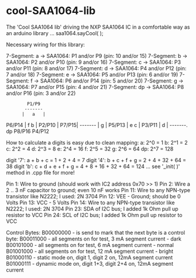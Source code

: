 cool-SAA1064-lib
================

The 'Cool SAA1064 lib' driving the NXP SAA1064 IC
in a comfortable way as an arduino library ...
saa1064.sayCool( );

Necessary wiring for this library:

7-Segment:  a -> SAA1064: P1 and/or  P9 (pin: 10 and/or 15)
7-Segment:  b -> SAA1064: P2 and/or P10 (pin:  9 and/or 16)
7-Segment:  c -> SAA1064: P3 and/or P11 (pin:  8 and/or 17)
7-Segment:  d -> SAA1064: P4 and/or P12 (pin:  7 and/or 18)
7-Segment:  e -> SAA1064: P5 and/or P13 (pin:  6 and/or 19)
7-Segment:  f -> SAA1064: P6 and/or P14 (pin:  5 and/or 20)
7-Segment:  g -> SAA1064: P7 and/or P15 (pin:  4 and/or 21)
7-Segment: dp -> SAA1064: P8 and/or P16 (pin:  3 and/or 22)

            P1/P9
           -------
          |   a   |
   P6/P14 | f   b | P2/P10
          | P7/P15|
           -------
          |   g   |
   P5/P13 | e   c | P3/P11
          |   d   |
           -------. dp P8/P16
            P4/P12

How to calculate a digits is easy due to clean mapping:
a:  2^0 = 1
b:  2^1 = 2
c:  2^2 = 4
d:  2^3 = 8
e:  2^4 = 16
f:  2^5 = 32
g:  2^6 = 64
dp: 2^7 = 128

digit '7': a + b + c  = 1 + 2 + 4 = 7
digit '4': b + c + f + g = 2 + 4 + 32 + 64 = 38
digit 'b': c + d + e + f + g = 4 + 8 + 16 + 32 + 64 = 124
... see '_init( )' method in .cpp file for more!

Pin  1: Wire to ground (should work with IC2 address 0x70 >> 1)
Pin  2: Wire a 2 .. 3 nF capacitor to ground; even 10 nF works
Pin 11: Wire to any NPN-type transistor like N2222; I used: 2N 3704 
Pin 12: VEE - Ground; should be 0 Volts
Pin 13: VCC - 5 Volts
Pin 14: Wire to any NPN-type transistor like N2222; I used: 2N 3704
Pin 23: SDA of I2C bus; I added 1k Ohm pull up resistor to VCC
Pin 24: SCL of I2C bus; I added 1k Ohm pull up resistor to VCC

Control Bytes:
B00000000 - is send to mark that the next byte is a control byte:
B00011000 - all segments on for test, 3 mA segment current - dark
B00101000 - all segments on for test, 6 mA segment current - normal
B01001000 - all segments on for test, 12 mA segment current - bright
B01000110 - static mode on, digit 1, digit 2 on, 12mA segment current
B01000111 - dynamic mode on, digit 1+3, digit 2+4 on, 12mA segment current
